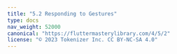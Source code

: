 ```yaml
---
title: "5.2 Responding to Gestures"
type: docs
nav_weight: 52000
canonical: "https://fluttermasterylibrary.com/4/5/2"
license: "© 2023 Tokenizer Inc. CC BY-NC-SA 4.0"
---
```

